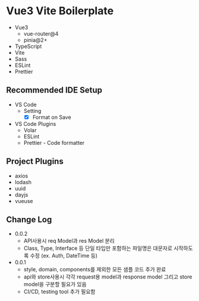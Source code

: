 # Vue3 Vite Boilerplate

- Vue3
  - vue-router@4
  - pinia@2+
- TypeScript
- Vite
- Sass
- ESLint
- Prettier

## Recommended IDE Setup

- VS Code
  - Setting
    - [x] Format on Save
- VS Code Plugins
  - Volar
  - ESLint
  - Prettier - Code formatter

## Project Plugins

- axios
- lodash
- uuid
- dayjs
- vueuse

## Change Log

- 0.0.2
  - API사용시 req Model과 res Model 분리
  - Class, Type, Interface 등 단일 타입만 포함하는 파일명은 대문자로 시작하도록 수정 (ex. Auth, DateTime 등)
- 0.0.1
  - style, domain, components를 제외한 모든 샘플 코드 추가 완료
  - api와 store사용시 각각 request용 model과 response model 그리고 store model을 구분할 필요가 있음
  - CI/CD, testing tool 추가 필요함
